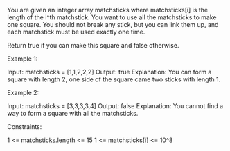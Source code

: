 You are given an integer array matchsticks where matchsticks[i] is the length
of the i^th matchstick. You want to use all the matchsticks to make one
square. You should not break any stick, but you can link them up, and each
matchstick must be used exactly one time.

Return true if you can make this square and false otherwise.


Example 1:


Input: matchsticks = [1,1,2,2,2]
Output: true
Explanation: You can form a square with length 2, one side of the square came
two sticks with length 1.


Example 2:


Input: matchsticks = [3,3,3,3,4]
Output: false
Explanation: You cannot find a way to form a square with all the
matchsticks.



Constraints:


1 <= matchsticks.length <= 15
1 <= matchsticks[i] <= 10^8




